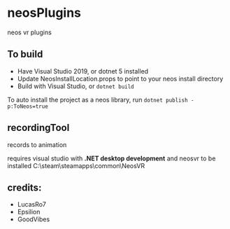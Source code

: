# neosPlugins
neos vr plugins

## To build
* Have Visual Studio 2019, or dotnet 5 installed
* Update NeosInstallLocation.props to point to your neos install directory
* Build with Visual Studio, or `dotnet build`

To auto install the project as a neos library, run `dotnet publish -p:ToNeos=true`

## recordingTool
records to animation


requires visual studio with **.NET desktop development** and neosvr to be installed C:\steam\steamapps\common\NeosVR


## credits:
* LucasRo7
* Epsilion
* GoodVibes
